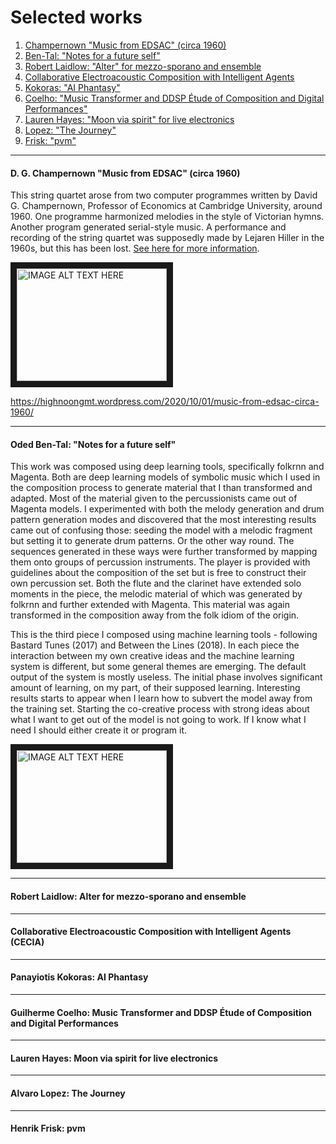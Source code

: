 # Selected works

1. [Champernown "Music from EDSAC" (circa 1960)](#d-g-champernown-music-from-edsac-circa-1960)
1. [Ben-Tal: "Notes for a future self"](#oded-ben-tal-notes-for-a-future-self)
1. [Robert Laidlow: "Alter" for mezzo-sporano and ensemble](#robert-laidlow-alter-for-mezzo-sporano-and-ensemble)
1. [Collaborative Electroacoustic Composition with Intelligent Agents](#collaborative-electroacoustic-composition-with-intelligent-agents-cecia)
1. [Kokoras: "AI Phantasy"](#panayiotis-kokoras-ai-phantasy)
1. [Coelho: "Music Transformer and DDSP Étude of Composition and Digital Performances"](#guilherme-coelho-music-transformer-and-ddsp-etude-of-composition-and-digital-performances)
1. [Lauren Hayes: "Moon via spirit" for live electronics](#lauren-hayes-moon-via-spirit-for-live-electronics)
1. [Lopez: "The Journey"](#alvaro-lopez-the-journey)
1. [Frisk: "pvm"](#henrik-frisk-pvm)

---

#### D. G. Champernown "Music from EDSAC" (circa 1960)

This string quartet arose from two computer programmes written by David G. Champernown, Professor of Economics at Cambridge University, around 1960. One programme harmonized melodies in the style of Victorian hymns. Another program generated serial-style music. A performance and recording of the string quartet was supposedly made by Lejaren Hiller in the 1960s, but this has been lost. <a href="https://highnoongmt.wordpress.com/2020/10/01/music-from-edsac-circa-1960/" target="_blank">See here for more information</a>.

<a href="https://www.youtube.com/watch?v=gogIM2kKB1U&list=PLT_o2wa6T9d6ZMPnYW13XS6UoqymtxzN4
" target="_blank"><img src="http://img.youtube.com/vi/gogIM2kKB1U/0.jpg" 
alt="IMAGE ALT TEXT HERE" width="240" height="180" border="10" /></a>


https://highnoongmt.wordpress.com/2020/10/01/music-from-edsac-circa-1960/

---

#### Oded Ben-Tal: "Notes for a future self"

This work was composed using deep learning tools, specifically folkrnn and Magenta. Both are deep learning models of symbolic music which I used in the composition process to generate material that I than transformed and adapted. Most of the material given to the percussionists came out of Magenta models. I experimented with both the melody generation and drum pattern generation modes and discovered that the most interesting results came out of confusing those: seeding the model with a melodic fragment but setting it to generate drum patterns. Or the other way round. The sequences generated in these ways were further transformed by mapping them onto groups of percussion instruments. The player is provided with guidelines about the composition of the set but is free to construct their own percussion set. Both the flute and the clarinet have extended solo moments in the piece, the melodic material of which was generated by folkrnn and further extended with Magenta. This material was again transformed in the composition away from the folk idiom of the origin. 

This is the third piece I composed using machine learning tools - following Bastard Tunes (2017) and Between the Lines (2018). In each piece the interaction between my own creative ideas and the machine learning system is different, but some general themes are emerging. The default output of the system is mostly useless. The initial phase involves significant amount of learning, on my part, of their supposed learning. Interesting results starts to appear when I learn how to subvert the model away from the training set. Starting the co-creative process with strong ideas about what I want to get out of the model is not going to work. If I know what I need I should either create it or program it.

<a href="http://www.youtube.com/watch?feature=player_embedded&v=QmYt46Wl8JY
" target="_blank"><img src="http://img.youtube.com/vi/QmYt46Wl8JY/0.jpg" 
alt="IMAGE ALT TEXT HERE" width="240" height="180" border="10" /></a>

---

#### Robert Laidlow: Alter for mezzo-sporano and ensemble

---

#### Collaborative Electroacoustic Composition with Intelligent Agents (CECIA)

---

#### Panayiotis Kokoras: AI Phantasy

---

#### Guilherme Coelho: Music Transformer and DDSP Étude of Composition and Digital Performances

---

#### Lauren Hayes: Moon via spirit for live electronics

---

#### Alvaro Lopez: The Journey

---

#### Henrik Frisk: pvm

